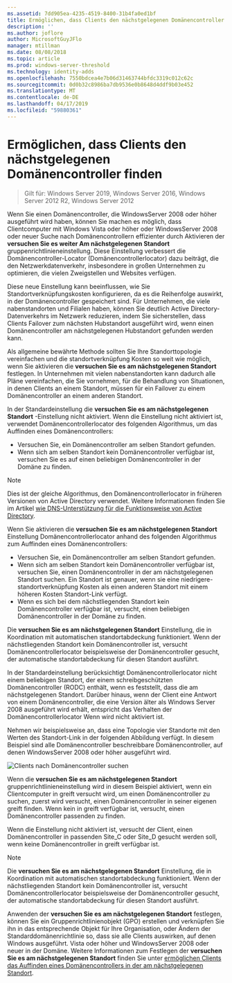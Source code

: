 ```yaml
---
ms.assetid: 7dd905ea-4235-4519-8400-31b4fa0ed1bf
title: Ermöglichen, dass Clients den nächstgelegenen Domänencontroller finden
description: ''
ms.author: joflore
author: MicrosoftGuyJFlo
manager: mtillman
ms.date: 08/08/2018
ms.topic: article
ms.prod: windows-server-threshold
ms.technology: identity-adds
ms.openlocfilehash: 7550bdcea4e7b06d31463744bfdc3319c012c62c
ms.sourcegitcommit: 0d0b32c8986ba7db9536e0b8648d4ddf9b03e452
ms.translationtype: MT
ms.contentlocale: de-DE
ms.lasthandoff: 04/17/2019
ms.locfileid: "59880361"
---
```

# <a name="enabling-clients-to-locate-the-next-closest-domain-controller"></a>Ermöglichen, dass Clients den nächstgelegenen Domänencontroller finden

>Gilt für: Windows Server 2019, Windows Server 2016, Windows Server 2012 R2, Windows Server 2012

Wenn Sie einen Domänencontroller, die WindowsServer 2008 oder höher ausgeführt wird haben, können Sie machen es möglich, dass Clientcomputer mit Windows Vista oder höher oder WindowsServer 2008 oder neuer Suche nach Domänencontrollern effizienter durch Aktivieren der **versuchen Sie es weiter Am nächstgelegenen Standort** gruppenrichtlinieneinstellung. Diese Einstellung verbessert die Domänencontroller-Locator (Domänencontrollerlocator) dazu beiträgt, die den Netzwerkdatenverkehr, insbesondere in großen Unternehmen zu optimieren, die vielen Zweigstellen und Websites verfügen.

Diese neue Einstellung kann beeinflussen, wie Sie Standortverknüpfungskosten konfigurieren, da es die Reihenfolge auswirkt, in der Domänencontroller gespeichert sind. Für Unternehmen, die viele nabenstandorten und Filialen haben, können Sie deutlich Active Directory-Datenverkehrs im Netzwerk reduzieren, indem Sie sicherstellen, dass Clients Failover zum nächsten Hubstandort ausgeführt wird, wenn einen Domänencontroller am nächstgelegenen Hubstandort gefunden werden kann.

Als allgemeine bewährte Methode sollten Sie Ihre Standorttopologie vereinfachen und die standortverknüpfung Kosten so weit wie möglich, wenn Sie aktivieren die **versuchen Sie es am nächstgelegenen Standort** festlegen. In Unternehmen mit vielen nabenstandorten kann dadurch alle Pläne vereinfachen, die Sie vornehmen, für die Behandlung von Situationen, in denen Clients an einem Standort, müssen für ein Failover zu einem Domänencontroller an einem anderen Standort.

In der Standardeinstellung die **versuchen Sie es am nächstgelegenen Standort** -Einstellung nicht aktiviert. Wenn die Einstellung nicht aktiviert ist, verwendet Domänencontrollerlocator des folgenden Algorithmus, um das Auffinden eines Domänencontrollers:

- Versuchen Sie, ein Domänencontroller am selben Standort gefunden.
- Wenn sich am selben Standort kein Domänencontroller verfügbar ist, versuchen Sie es auf einen beliebigen Domänencontroller in der Domäne zu finden.

> [!NOTE]
> Dies ist der gleiche Algorithmus, den Domänencontrollerlocator in früheren Versionen von Active Directory verwendet. Weitere Informationen finden Sie im Artikel [wie DNS-Unterstützung für die Funktionsweise von Active Directory](https://go.microsoft.com/fwlink/?LinkId=108587).

Wenn Sie aktivieren die **versuchen Sie es am nächstgelegenen Standort** Einstellung Domänencontrollerlocator anhand des folgenden Algorithmus zum Auffinden eines Domänencontrollers:

- Versuchen Sie, ein Domänencontroller am selben Standort gefunden.
- Wenn sich am selben Standort kein Domänencontroller verfügbar ist, versuchen Sie, einen Domänencontroller in der am nächstgelegenen Standort suchen. Ein Standort ist genauer, wenn sie eine niedrigere-standortverknüpfung Kosten als einen anderen Standort mit einem höheren Kosten Standort-Link verfügt.
- Wenn es sich bei dem nächstliegenden Standort kein Domänencontroller verfügbar ist, versucht, einen beliebigen Domänencontroller in der Domäne zu finden.

Die **versuchen Sie es am nächstgelegenen Standort** Einstellung, die in Koordination mit automatischen standortabdeckung funktioniert. Wenn der nächstliegenden Standort kein Domänencontroller ist, versucht Domänencontrollerlocator beispielsweise der Domänencontroller gesucht, der automatische standortabdeckung für diesen Standort ausführt.

In der Standardeinstellung berücksichtigt Domänencontrollerlocator nicht einem beliebigen Standort, der einem schreibgeschützten Domänencontroller (RODC) enthält, wenn es feststellt, dass die am nächstgelegenen Standort. Darüber hinaus, wenn der Client eine Antwort von einem Domänencontroller, die eine Version älter als Windows Server 2008 ausgeführt wird erhält, entspricht das Verhalten der Domänencontrollerlocator Wenn wird nicht aktiviert ist.

Nehmen wir beispielsweise an, dass eine Topologie vier Standorte mit den Werten des Standort-Link in der folgenden Abbildung verfügt. In diesem Beispiel sind alle Domänencontroller beschreibbare Domänencontroller, auf denen WindowsServer 2008 oder höher ausgeführt wird.

![Clients nach Domänencontroller suchen](media/Enabling-Clients-to-Locate-the-Next-Closest-Domain-Controller/beff4087-fb2a-463b-96ac-d440a9e29b75.gif)

Wenn die **versuchen Sie es am nächstgelegenen Standort** gruppenrichtlinieneinstellung wird in diesem Beispiel aktiviert, wenn ein Clientcomputer in greift versucht wird, um einen Domänencontroller zu suchen, zuerst wird versucht, einen Domänencontroller in seiner eigenen greift finden. Wenn kein in greift verfügbar ist, versucht, einen Domänencontroller passenden zu finden.

Wenn die Einstellung nicht aktiviert ist, versucht der Client, einen Domänencontroller in passenden Site_C oder Site_D gesucht werden soll, wenn keine Domänencontroller in greift verfügbar ist.

> [!NOTE]
> Die **versuchen Sie es am nächstgelegenen Standort** Einstellung, die in Koordination mit automatischen standortabdeckung funktioniert. Wenn der nächstliegenden Standort kein Domänencontroller ist, versucht Domänencontrollerlocator beispielsweise der Domänencontroller gesucht, der automatische standortabdeckung für diesen Standort ausführt.

Anwenden der **versuchen Sie es am nächstgelegenen Standort** festlegen, können Sie ein Gruppenrichtlinienobjekt (GPO) erstellen und verknüpfen Sie ihn in das entsprechende Objekt für Ihre Organisation, oder Ändern der Standarddomänenrichtlinie so, dass sie alle Clients auswirken, auf denen Windows ausgeführt. Vista oder höher und WindowsServer 2008 oder neuer in der Domäne. Weitere Informationen zum Festlegen der **versuchen Sie es am nächstgelegenen Standort** finden Sie unter [ermöglichen Clients das Auffinden eines Domänencontrollers in der am nächstgelegenen Standort](https://technet.microsoft.com/library/cc772592.aspx).

